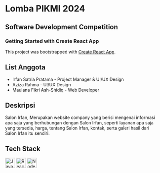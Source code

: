 # Lomba PIKMI 2024
## Software Development Competition
### Getting Started with Create React App

This project was bootstrapped with [Create React App](https://github.com/facebook/create-react-app).

## List Anggota
- Irfan Satria Pratama - Project Manager & UI/UX Design
- Aziza Rahma - UI/UX Design
- Maulana Fikri Ash-Shidiq - Web Developer

## Deskripsi
Salon Irfan, Merupakan website company yang berisi mengenai informasi apa saja yang berhubungan dengan Salon Irfan, seperti layanan apa saja yang tersedia, harga, tentang Salon Irfan, kontak, serta galeri hasil dari Salon Irfan itu sendiri.

## Tech Stack
<a href="#"><img align="left" alt="JavaScript" title="JavaScript" width="32px" src="https://cdn-icons-png.flaticon.com/128/5968/5968292.png" /></a>
<a href="#"><img align="left" alt="ReactJS" title="ReactJS" width="32px" src="https://i.pinimg.com/564x/82/40/ac/8240ac872c818d2a39ef20d819fdbf0d.jpg" /></a>
<a href="#"><img align="left" alt="NodeJS" title="NodeJS" width="32px" src="![image](https://github.com/maulanafikriash/salon-irfan/assets/92583243/aaa717db-16a3-4608-b183-bdb384ef8595)
" /></a>

